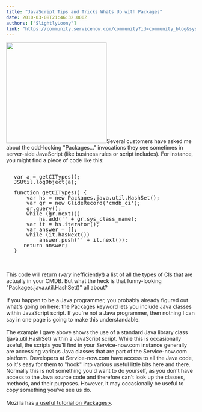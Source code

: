 ```yaml
---
title: "JavaScript Tips and Tricks Whats Up with Packages"
date: 2010-03-08T21:46:32.000Z
authors: ["SlightlyLoony"]
link: "https://community.servicenow.com/community?id=community_blog&sys_id=067c62e1dbd0dbc01dcaf3231f9619e5"
---
```

<p><img __jive_id="4867" alt="" class="jive-image" src="Screen%20shot%202011-03-10%20at%2011.56.23%20AM.png" style="width: auto; height: 267px;" />Several customers have asked me about the odd-looking "Packages..." invocations they see sometimes in server-side JavaScript (like business rules or script includes). For instance, you might find a piece of code like this:<br /><pre style="margin-left:20px;line-height:1;"><br />var a = getCITypes();<br />JSUtil.logObject(a);<br /><br />function getCITypes() {<br />    var hs = new Packages.java.util.HashSet();<br />    var gr = new GlideRecord('cmdb_ci');<br />    gr.query();<br />    while (gr.next())<br />        hs.add('' + gr.sys_class_name);<br />    var it = hs.iterator();<br />    var answer = [];<br />    while (it.hasNext())<br />        answer.push('' + it.next());<br />   return answer;<br />}<br /></pre><br /><br />This code will return (<i>very</i> inefficiently!) a list of all the types of CIs that are actually in your CMDB. But what the heck is that funny-looking "Packages.java.util.HashSet()" all about?<br /><!--break--><br />If you happen to be a Java programmer, you probably already figured out what's going on here: the Packages keyword lets you include Java classes within JavaScript script. If you're not a Java programmer, then nothing I can say in one page is going to make this understandable.<br /><br />The example I gave above shows the use of a standard Java library class (java.util.HashSet) within a JavaScript script. While this is occasionally useful, the scripts you'll find in your Service-now.com instance generally are accessing various Java classes that are part of the Service-now.com platform. Developers at Service-now.com have access to all the Java code, so it's easy for them to "hook" into various useful little bits here and there. Normally this is not something you'd want to do yourself, as you don't have access to the Java source code and therefore can't look up the classes, methods, and their purposes. However, it may occasionally be useful to copy something you've see us do.<br /><br />Mozilla has <a title="eveloper.mozilla.org/en/Scripting_Java" href="https://developer.mozilla.org/en/Scripting_Java">a useful tutorial on Packages&gt;</a>.</p>